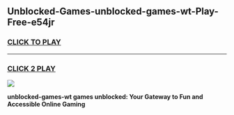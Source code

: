 
## Unblocked-Games-unblocked-games-wt-Play-Free-e54jr
<h3>
<a href="https://premium76.site?title=unblocked-games-wt&ref=18A1">CLICK TO PLAY</a></h3>
<hr>

<h3>
<a href="https://premium76.site?title=unblocked-games-wt&ref=18A1">CLICK 2 PLAY</a>
  
</h3>

<a href="https://premium76.site?title=unblocked-games-wt&ref=18A1"><img src="https://clearcache.store/games.png"></a>


**unblocked-games-wt games unblocked: Your Gateway to Fun and Accessible Online Gaming**
